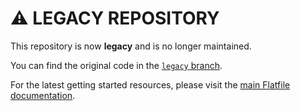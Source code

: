 # ⚠️ LEGACY REPOSITORY

This repository is now **legacy** and is no longer maintained.

You can find the original code in the [`legacy` branch](https://github.com/FlatFilers/getting-started/tree/legacy).

For the latest getting started resources, please visit the [main Flatfile documentation](https://flatfile.com/docs).
